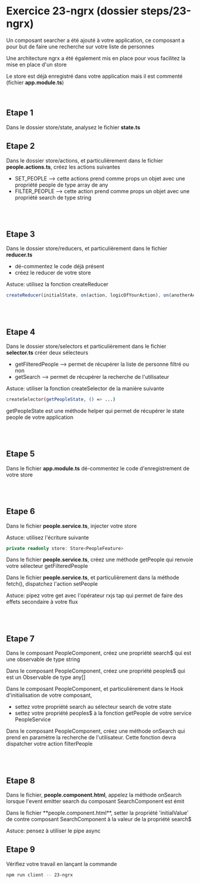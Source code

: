 # Exercice 23-ngrx (dossier steps/23-ngrx)

Un composant searcher a été ajouté à votre application, ce composant a pour but de faire une recherche sur votre liste de personnes

Une architecture ngrx a été également mis en place pour vous facilitez la mise en place d'un store

Le store est déjà enregistré dans votre application mais il est commenté (fichier **app.module.ts**)

<br>

## Etape 1

Dans le dossier store/state, analysez le fichier **state.ts**

## Etape 2

Dans le dossier store/actions, et particulièrement dans le fichier **people.actions.ts**, créez les actions suivantes

-   SET_PEOPLE --> cette actions prend comme props un objet avec une propriété people de type array de any
-   FILTER_PEOPLE --> cette action prend comme props un objet avec une propriété search de type string

<br><br>

## Etape 3

Dans le dossier store/reducers, et particulièrement dans le fichier **reducer.ts**

-   dé-commentez le code déjà présent
-   créez le reducer de votre store

Astuce: utilisez la fonction createReducer

```typescript
createReducer(initialState, on(action, logicOfYourAction), on(anotherAction, logicOfYourOtherAction));
```

<br><br>

## Etape 4

Dans le dossier store/selectors et particulièrement dans le fichier **selector.ts** créer deux sélecteurs

-   getFilteredPeople --> permet de récupérer la liste de personne filtré ou non
-   getSearch --> permet de récupérer la recherche de l'utilisateur

Astuce: utiliser la fonction createSelector de la manière suivante

```bash
createSelector(getPeopleState, () => ...)
```

getPeopleState est une méthode helper qui permet de récupérer le state people de votre application

<br><br>

## Etape 5

Dans le fichier **app.module.ts** dé-commentez le code d'enregistrement de votre store

<br><br>

## Etape 6

Dans le fichier **people.service.ts**, injecter votre store

Astuce: utilisez l'écriture suivante

```typescript
private readonly store: Store<PeopleFeature>
```

Dans le fichier **people.service.ts**, créez une méthode getPeople qui renvoie votre sélecteur getFilteredPeople

Dans le fichier **people.service.ts**, et particulièrement dans la méthode fetch(), dispatchez l'action setPeople

Astuce: pipez votre get avec l'opérateur rxjs tap qui permet de faire des effets secondaire à votre flux

<br><br>

## Etape 7

Dans le composant PeopleComponent, créez une propriété search\$ qui est une observable de type string

Dans le composant PeopleComponent, créez une propriété peoples\$ qui est un Observable de type any[]

Dans le composant PeopleComponent, et particulièrement dans le Hook d'initialisation de votre composant,

-   settez votre propriété search au sélecteur search de votre state
-   settez votre propriété peoples\$ à la fonction getPeople de votre service PeopleService

Dans le composant PeopleComponent, créez une méthode onSearch qui prend en paramètre la recherche de l'utilisateur. Cette fonction devra dispatcher votre action filterPeople

<br><br>

## Etape 8

Dans le fichier, **people.component.html**, appelez la méthode onSearch lorsque l'event emitter search du composant SearchComponent est émit

Dans le fichier \*\*people.component.html\*\*, setter la propriété 'initialValue' de contre composant SearchComponent à la valeur de la propriété search\$

Astuce: pensez à utiliser le pipe async

## Etape 9

Vérifiez votre travail en lançant la commande

```bash
npm run client -- 23-ngrx
```
